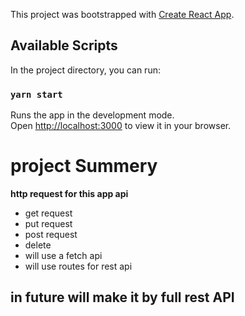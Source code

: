 
This project was bootstrapped with [Create React App](https://github.com/facebook/create-react-app).

## Available Scripts

In the project directory, you can run:

### `yarn start`

Runs the app in the development mode.\
Open [http://localhost:3000](http://localhost:3000) to view it in your browser.

# project Summery 
**http request for this app api**
- get request
- put request 
- post request
- delete
- will use a fetch api 
- will use routes for rest api

## in future will make it by full rest API 

